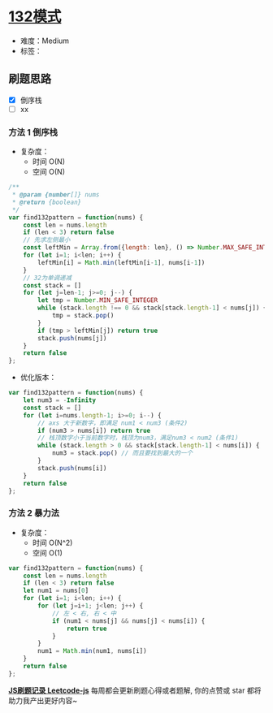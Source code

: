 # [132模式](https://leetcode-cn.com/problems/132-pattern/)

- 难度：Medium
- 标签：

## 刷题思路

- [x] 倒序栈
- [ ] xx

### 方法 1 倒序栈

- 复杂度：
    - 时间 O(N)
    - 空间 O(N)

``` js
/**
 * @param {number[]} nums
 * @return {boolean}
 */
var find132pattern = function(nums) {
    const len = nums.length
    if (len < 3) return false
    // 先求左侧最小
    const leftMin = Array.from({length: len}, () => Number.MAX_SAFE_INTEGER)
    for (let i=1; i<len; i++) {
        leftMin[i] = Math.min(leftMin[i-1], nums[i-1])
    }
    // 32为单调递减
    const stack = []
    for (let j=len-1; j>=0; j--) {
        let tmp = Number.MIN_SAFE_INTEGER
        while (stack.length !== 0 && stack[stack.length-1] < nums[j]) {
            tmp = stack.pop()
        }
        if (tmp > leftMin[j]) return true
        stack.push(nums[j])
    }
    return false
};
```

- 优化版本：

``` js
var find132pattern = function(nums) {
    let num3 = -Infinity
    const stack = []
    for (let i=nums.length-1; i>=0; i--) {
        // axs 大于新数字，即满足 num1 < num3 (条件2)
        if (num3 > nums[i]) return true
        // 栈顶数字小于当前数字时，栈顶为num3，满足num3 < num2 (条件1)
        while (stack.length > 0 && stack[stack.length-1] < nums[i]) {
            num3 = stack.pop() // 而且要找到最大的一个
        }
        stack.push(nums[i])
    }
    return false
};
```

### 方法 2 暴力法

- 复杂度：
    - 时间 O(N^2)
    - 空间 O(1)

``` js
var find132pattern = function(nums) {
    const len = nums.length
    if (len < 3) return false
    let num1 = nums[0]
    for (let i=1; i<len; i++) {
        for (let j=i+1; j<len; j++) {
            // 左 < 右, 右 < 中
            if (num1 < nums[j] && nums[j] < nums[i]) {
                return true
            }
        }
        num1 = Math.min(num1, nums[i])
    }
    return false
};
```

**[JS刷题记录 Leetcode-js](https://github.com/Nodreame/leetcode-js)** 每周都会更新刷题心得或者题解, 你的点赞或 star 都将助力我产出更好内容~
